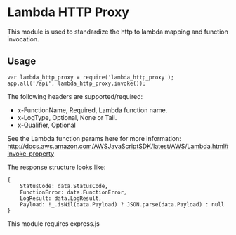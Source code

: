 # Lambda HTTP Proxy
This module is used to standardize the http to lambda mapping and function invocation.

## Usage
```
var lambda_http_proxy = require('lambda_http_proxy');
app.all('/api', lambda_http_proxy.invoke());
```

The following headers are supported/required:
* x-FunctionName, Required, Lambda function name.
* x-LogType, Optional, None or Tail.
* x-Qualifier, Optional

See the Lambda function params here for more information:  http://docs.aws.amazon.com/AWSJavaScriptSDK/latest/AWS/Lambda.html#invoke-property

The response structure looks like:
```
{
    StatusCode: data.StatusCode,
    FunctionError: data.FunctionError,
    LogResult: data.LogResult,
    Payload: !_.isNil(data.Payload) ? JSON.parse(data.Payload) : null
}
```

This module requires express.js